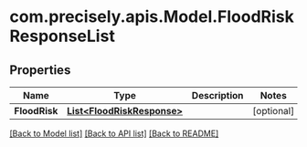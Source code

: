 
# com.precisely.apis.Model.FloodRiskResponseList

## Properties

Name | Type | Description | Notes
------------ | ------------- | ------------- | -------------
**FloodRisk** | [**List&lt;FloodRiskResponse&gt;**](FloodRiskResponse.md) |  | [optional] 

[[Back to Model list]](../README.md#documentation-for-models)
[[Back to API list]](../README.md#documentation-for-api-endpoints)
[[Back to README]](../README.md)

